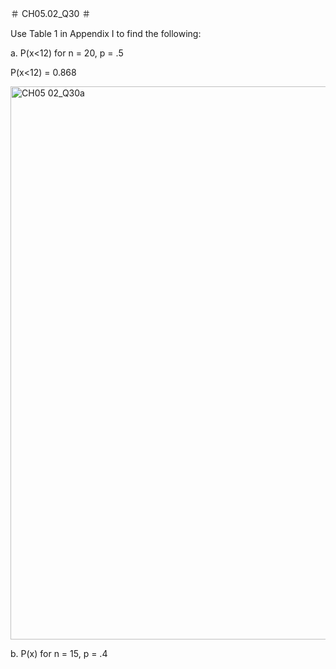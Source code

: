 ＃ CH05.02_Q30 ＃

Use Table 1 in Appendix I to find the following:

a. P(x<12) for n = 20, p = .5

P(x<12) = 0.868


<img width="885" alt="CH05 02_Q30a" src="https://github.com/user-attachments/assets/8d713567-95c2-48c3-bfc5-b8428c72ef7a">



b. P(x) for n = 15, p = .4












